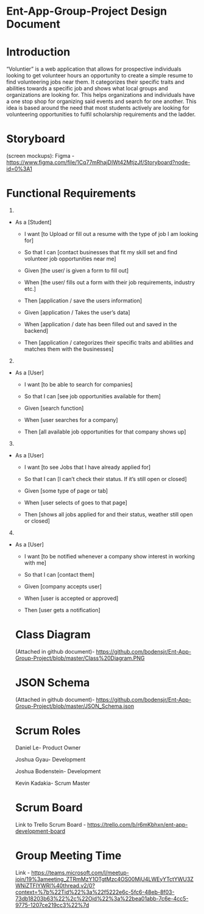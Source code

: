 # Ent-App-Group-Project Design Document

# Introduction

“Voluntier” is a web application that allows for prospective individuals looking to get volunteer hours an opportunity to create a simple resume to find volunteering jobs near them. It categorizes their specific traits and abilities towards a specific job and shows what local groups and organizations are looking for. This helps organizations and individuals have a one stop shop for organizing said events and search for one another. This idea is based around the need that most students actively are looking for volunteering opportunities to fulfil scholarship requirements and the ladder.

# Storyboard 
(screen mockups): Figma - https://www.figma.com/file/1Cq77mRhajDIWt42MtjzJf/Storyboard?node-id=0%3A1

# Functional Requirements
1.

- As a [Student] 

  - I want [to Upload or fill out a resume with the type of job I am looking for] 

  - So that I can [contact businesses that fit my skill set and find volunteer job opportunities near me] 
  

  - Given [the user/ is given a form to fill out] 

  - When [the user/ fills out a form with their job requirements, industry etc.] 

  - Then [application / save the users information]
  
  - Given [application / Takes the user’s data] 

  - When [application / date has been filled out and saved in the backend] 

  - Then [application / categorizes their specific traits and abilities and matches them with the businesses] 

 

2. 

- As a [User] 

  - I want [to be able to search for companies] 

  - So that I can [see job opportunities available for them] 

 

  - Given [search function] 

  - When [user searches for a company] 

  - Then [all available job opportunities for that company shows up] 

 

3. 

- As a [User] 

  - I want [to see Jobs that I have already applied for] 

  - So that I can [I can’t check their status. If it’s still open or closed] 

 

  - Given [some type of page or tab] 
  - When [user selects of goes to that page] 
  - Then [shows all jobs applied for and their status, weather still open or closed] 

 

4. 

- As a [User] 

  - I want [to be notified whenever a company show interest in working with me] 

  - So that I can [contact them] 

 

  - Given [company accepts user] 

  - When [user is accepted or approved] 

  - Then [user gets a notification]
  
  # Class Diagram
  (Attached in github document)- https://github.com/bodensjr/Ent-App-Group-Project/blob/master/Class%20Diagram.PNG
  # JSON Schema
  (Attached in github document)- https://github.com/bodensjr/Ent-App-Group-Project/blob/master/JSON_Schema.json
  # Scrum Roles
  Daniel Le- Product Owner 

  Joshua Gyau- Development 

  Joshua Bodenstein- Development 

  Kevin Kadakia- Scrum Master 
  
  # Scrum Board
  Link to Trello Scrum Board - https://trello.com/b/r6mKbhxn/ent-app-development-board 
  
  # Group Meeting Time
  Link - https://teams.microsoft.com/l/meetup-join/19%3ameeting_ZTRmMzY1OTgtMzc4OS00MjU4LWEyYTctYWU3ZWNiZTFlYWRl%40thread.v2/0?context=%7b%22Tid%22%3a%22f5222e6c-5fc6-48eb-8f03-73db18203b63%22%2c%22Oid%22%3a%22bea01abb-7c6e-4cc5-9775-1207ce219cc3%22%7d
